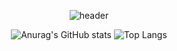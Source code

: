 <div align="center">

  ![header](https://capsule-render.vercel.app/api?type=wave&color=698359&height=300&section=header&text=환영합니다%&fontSize=40&fontColor=ffffff)
  

  ![Anurag's GitHub stats](https://github-readme-stats.vercel.app/api?username=Q5dis&show_icons=true&theme=transparent&title_color=904a3b&text_color=698359&hide_border=true&icon_color=ffffff)
  ![Top Langs](https://github-readme-stats.vercel.app/api/top-langs/?username=Q5dis&layout=compact&border_color=ffffff)
</div>
<div>
  
</div>
